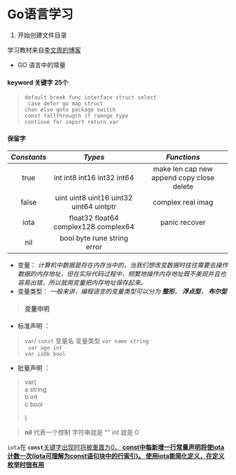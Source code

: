 # Go语言学习
1. 开始创建文件目录

学习教材来自[李文周的博客](https://www.liwenzhou.com/posts/Go/go_menu/)

- GO 语言中的常量


#### keyword 关键字 25个

> `default break func interface struct select`               
> ` case defer go map struct`                    
> `chan else goto package switch `            
> `const fallthrougth if raenge type `                
> `continue for import return var `               

#### 保留字
 
 | ***Constants***| ***Types*** | ***Functions*** |
 | :-: | :-: | :-: |
 | true |  int  int8  int16  int32  int64 | make  len  cap  new  append  copy  close  delete|
 | false |uint  uint8  uint16  uint32  uint64  uintptr|complex  real  imag|
 | iota | float32  float64  complex128  complex64| panic  recover| 
 | nil |bool  byte  rune  string  error| |
 
* 变量： 
  *计算机中数据是存在内存当中的，当我们想改变数据时往往需要去操作数据的内存地址，但在实际代码过程中，频繁地操作内存地址既不美观并且也容易出错，所以就用变量把内存地址保存起来。*
* 变量类型：
  *一般来讲，编程语言的变量类型可以分为 **整形**， **浮点型**， **布尔型***
> #### 变量申明
 * 标准声明 ：
  > `var`/ `const` 变量名 变量类型
   `var name string`            
   ` var age int`     
   `var isOk bool`        
  * 批量声明 ：

  > var(       
  >  a string   
  >  b int      
  >  c bool     
  >
  >)

  >__nil__      代表一个控制 字符串就是 "" int 就是 0 


  `iota`在 **`const`**<u>关键字出现时将被重置为0<u>。
  **const中每新增一行常量声明将使iota计数一次(iota可理解为const语句块中的行索引)。 使用iota能简化定义，在定义枚举时很有用**